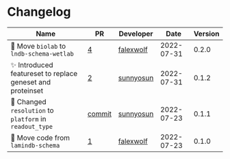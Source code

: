 # Changelog

<!-- prettier-ignore -->
Name | PR | Developer | Date | Version
--- | --- | --- | --- | ---
🚚 Move `biolab` to `lndb-schema-wetlab` | [4](https://github.com/laminlabs/lndb-schema-bionty/pull/4) | [falexwolf](https://github.com/falexwolf) | 2022-07-31 | 0.2.0
✨ Introduced featureset to replace geneset and proteinset | [2](https://github.com/laminlabs/lndb-schema-biology/pull/2) | [sunnyosun](https://github.com/sunnyosun) | 2022-07-31 | 0.1.2
🎨 Changed `resolution` to `platform` in `readout_type` | [commit](https://github.com/laminlabs/lndb-schema-biology/commit/14552dd71cea463157f29201126ca9a2e259aded) | [sunnyosun](https://github.com/sunnyosun) | 2022-07-23 | 0.1.1
🚚 Move code from `lamindb-schema` | [1](https://github.com/laminlabs/lndb-schema-biology/pull/1) | [falexwolf](https://github.com/falexwolf) | 2022-07-23 | 0.1.0
